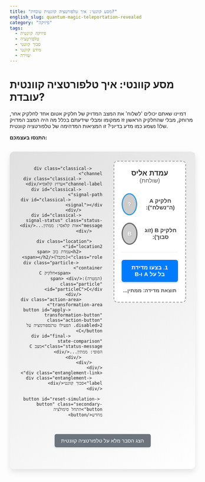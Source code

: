 ```yaml
---
title: "מסע קוונטי: איך טלפורטציה קוונטית עובדת?"
english_slug: quantum-magic-teleportation-revealed
category: "פיזיקה"
tags:
  - פיזיקה קוונטית
  - טלפורטציה
  - סבוך קוונטי
  - מידע קוונטי
  - שזירה
---
```

# מסע קוונטי: איך טלפורטציה קוונטית עובדת?

דמיינו שאתם יכולים 'לשלוח' את המצב המדויק של חלקיק אטום אחד לחלקיק אחר, מרוחק, מבלי שהחלקיק הראשון זז ממקומו ומבלי שידעתם בכלל מה היה המצב המדויק שלו! נשמע כמו מדע בדיוני? זו המציאות המדהימה של טלפורטציה קוונטית.

**התנסו בעצמכם:**

<div id="quantum-teleportation-app">
    <div class="locations-container">
        <div class="location" id="location1">
            <h2>עמדת אליס <span class="role">(שולחת)</span></h2>
            <div class="particle-container">
                <span>חלקיק A (ה"נשלח"):</span> <div class="particle" id="particleA">?</div>
            </div>
             <div class="particle-container">
                <span>חלקיק B (זוג סבוך):</span> <div class="particle" id="particleB">B</div>
            </div>
            <div class="action-area measurement-area">
                <button id="bell-measurement-button" class="action-button">1. בצעו מדידת בל על A ו-B</button>
                <div id="measurement-result" class="status-message">תוצאת מדידה: ממתין...</div>
            </div>
        </div>

        <div class="classical-channel">
            <div class="classical-channel-label">ערוץ קלאסי</div>
            <div id="classical-signal-path">
                <div id="classical-signal"></div>
            </div>
            <div id="classical-signal-status" class="status-message">אות קלאסי: ממתין...</div>
        </div>

        <div class="location" id="location2">
            <h2>עמדת בוב <span class="role">(מקבל)</span></h2>
             <div class="particle-container">
                <span>חלקיק C (המטרה):</span> <div class="particle" id="particleC">C</div>
            </div>
            <div class="action-area transformation-area">
                <button id="apply-transformation-button" class="action-button" disabled>2. הפעילו טרנספורמציה על C</button>
                <div id="final-state-comparison" class="status-message">מצב C הסופי: ממתין...</div>
            </div>
        </div>
    </div>
    <div class="entanglement-link">
        <div class="entanglement-label">סבוך קוונטי</div>
    </div>

     <button id="reset-simulation-button" class="secondary-button">התחל סימולציה מחדש</button>
</div>

<button id="toggle-explanation" class="secondary-button">הצג הסבר מלא על טלפורטציה קוונטית</button>

<div id="explanation" style="display: none;">
    <h2>הסבר: טלפורטציה קוונטית, שלב אחר שלב</h2>
    <p>טלפורטציה קוונטית אינה מעבירה חומר פיזי, אלא את המצב הקוונטי (כלומר, את כל המידע המדויק) של חלקיק אחד (חלקיק A) לחלקיק אחר מרוחק (חלקיק C). המצב הקוונטי יכול להיות ספין "למעלה" או "למטה", או כל סופרפוזיציה מורכבת שלהם.</p>

    <h3>רכיבים חיוניים:</h3>
    <ul>
        <li><b>חלקיק A:</b> החלקיק שמצבו הקוונטי יעבור טלפורטציה. המצב ההתחלתי שלו יכול להיות כל מצב קוונטי אפשרי, והוא *אינו ידוע* למי שמבצע את הטלפורטציה (אליס).</li>
        <li><b>זוג חלקיקים סבוכים (B ו-C):</b> חלקיקים אלו חולקים מצב "שזירה" או "סבוך" (Entanglement). זהו קשר קוונטי חזק במיוחד: מדידה על אחד משפיעה באופן מיידי על מצב האחר, לא משנה מה המרחק. חלקיק B נמצא עם A אצל אליס, וחלקיק C נמצא אצל בוב. הסבוך משמש כ"ערוץ קוונטי" סמוי.</li>
    </ul>

    <h3>התהליך (כמו בסימולציה):</h3>
    <ol>
        <li><b>מדידת בל על A ו-B:</b> אליס מבצעת מדידה מיוחדת על חלקיק A (המצב הלא ידוע) ועל חלקיק B (חלק מהזוג הסבוך). המדידה "אורגת" את המידע ממצב A עם הקשר הסבוך שבין B ל-C. תוצאת המדידה היא קלאסית לחלוטין (אחד מ-4 מצבים אפשריים של הזוג A+B הנקראים "מצבי בל"). שימו לב: המדידה *הורסת* את מצבו הקוונטי המקורי של A.</li>
        <li><b>שליחת מידע קלאסי:</b> אליס משדרת את תוצאת מדידת בל (המידע הקלאסי, 2 ביטים) לבוב, דרך ערוץ תקשורת רגיל (לא קוונטי). זהו השלב שמוגבל למהירות האור. בלי המידע הזה, בוב לא יידע מה לעשות.</li>
        <li><b>ביצוע טרנספורמציה על C:</b> בוב מקבל את תוצאת המדידה הקלאסית. בהתאם לתוצאה (אחד מ-4 סוגי מצבי בל), הוא מפעיל פעולה קוונטית (טרנספורמציה יוניטרית) ספציפית על חלקיק C. הטרנספורמציה המתאימה "משלימה" את ההשפעה של מדידת בל וגורמת למצב הקוונטי של C להיות זהה לחלוטין למצב הקוונטי ההתחלתי של A!</li>
    </ol>

    <h3>נקודות חשובות להבנה:</h3>
    <ul>
        <li><b>מצב A נעלם:</b> טלפורטציה אינה שיבוט! מצבו המקורי של חלקיק A נהרס במדידת בל. אי אפשר ליצור עותק מדויק של מצב קוונטי לא ידוע ("משפט אי-השיבוט"). המצב פשוט *עבר* מ-A ל-C.</li>
        <li><b>אין תקשורת מהירה מאור:</b> למרות שהסבוך יוצר קשר מיידי, העברת המידע הקלאסי הכרחית להשלמת התהליך. מכיוון שהמידע הקלאסי כפוף למהירות האור, לא ניתן להשתמש בטלפורטציה להעברת מידע מהר יותר ממהירות האור.</li>
        <li><b>הסבוך הוא המשאב:</b> מצב הסבוך של B ו-C הוא "הדלק" של הטלפורטציה. ללא זוג סבוך, התהליך לא אפשרי.</li>
    </ul>

    <h3>יישומים עתידיים:</h3>
    <p>טלפורטציה קוונטית היא טכנולוגיה בסיסית שתשמש לבניית "אינטרנט קוונטי", שיחבר מעבדים קוונטיים מרוחקים ויאפשר תקשורת קוונטית מאובטחת ביותר.</p>
</div>

<script>
document.addEventListener('DOMContentLoaded', () => {
    const particleA = document.getElementById('particleA');
    const particleB = document.getElementById('particleB');
    const particleC = document.getElementById('particleC');
    const bellMeasurementButton = document.getElementById('bell-measurement-button');
    const measurementResultDiv = document.getElementById('measurement-result');
    const classicalSignalDiv = document.getElementById('classical-signal');
    const classicalSignalPathDiv = document.getElementById('classical-signal-path');
    const classicalSignalStatusDiv = document.getElementById('classical-signal-status');
    const applyTransformationButton = document.getElementById('apply-transformation-button');
    const finalStateComparisonDiv = document.getElementById('final-state-comparison');
    const toggleExplanationButton = document.getElementById('toggle-explanation');
    const explanationDiv = document.getElementById('explanation');
    const resetButton = document.getElementById('reset-simulation-button');
    const entanglementLink = document.querySelector('.entanglement-link');


    // Mapping of state indices to visual representations (colors)
    // Using more distinct and vibrant colors
    const stateColors = ['#E74C3C', '#3498DB', '#2ECC71', '#F1C40F']; // Red, Blue, Green, Yellowish-Orange
    const stateNames = ['מצב 1 (אדום)', 'מצב 2 (כחול)', 'מצב 3 (ירוק)', 'מצב 4 (צהוב)'];
    const measurementOutcomes = ['תוצאה 00', 'תוצאה 01', 'תוצאה 10', 'תוצאה 11']; // Simplified Bell states

    let initialStateIndexA = -1;
    let measurementOutcomeIndex = -1;
    let simulationStep = 0; // 0: Initial, 1: Bell Measurement Done, 2: Signal Sent, 3: Transformation Done

    function initializeSimulation() {
        simulationStep = 0;

        // Randomly select an initial state for particle A
        initialStateIndexA = Math.floor(Math.random() * stateColors.length);

        // Set initial state of A with animation
        particleA.style.backgroundColor = stateColors[initialStateIndexA];
        particleA.textContent = ''; // Remove initial '?'
        particleA.classList.remove('measured', 'final-state');
        particleA.classList.add('initial-state-pulse'); // Add pulse animation

        // Reset other particles and results
        particleB.style.backgroundColor = '#ccc'; // Represent B neutrally
        particleB.textContent = 'B';
         particleB.classList.remove('measured');

        particleC.style.backgroundColor = '#ccc'; // C starts neutral/unknown relative to A's state
        particleC.textContent = 'C';
        particleC.classList.remove('initial-state-pulse', 'measured', 'final-state'); // Clean classes

        measurementResultDiv.textContent = 'תוצאת מדידה: ממתין...';
        classicalSignalStatusDiv.textContent = 'אות קלאסי: ממתין...';
        finalStateComparisonDiv.textContent = 'מצב C הסופי: ממתין...';
        finalStateComparisonDiv.style.color = '#333'; // Reset color

        // Reset buttons and signal animation
        bellMeasurementButton.disabled = false;
        applyTransformationButton.disabled = true;

        // Reset classical signal animation state
        classicalSignalDiv.style.transition = 'none';
        classicalSignalDiv.style.width = '0';
        classicalSignalDiv.style.opacity = '0';
        // Force reflow to apply width: 0 immediately
        void classicalSignalDiv.offsetWidth;

        // Reset entanglement link animation
        entanglementLink.classList.remove('active');

        // Add subtle animation to particles B and C showing entanglement
        particleB.classList.add('entangled');
        particleC.classList.add('entangled');
        entanglementLink.classList.add('active');
    }

    function performBellMeasurement() {
        if (simulationStep !== 0) return; // Only allow if in initial step
        simulationStep = 1;

        bellMeasurementButton.disabled = true;
        particleA.classList.remove('initial-state-pulse'); // Stop pulse on A
        particleB.classList.remove('entangled'); // Stop entanglement pulse on B

        // Simulate measurement outcome (randomly choose one of the 4 Bell states)
        measurementOutcomeIndex = Math.floor(Math.random() * measurementOutcomes.length);
        measurementResultDiv.textContent = `תוצאת מדידה: ${measurementOutcomes[measurementOutcomeIndex]}`;

        // Visual indication that A's state is measured/destroyed and B is part of measurement
        particleA.style.backgroundColor = '#999'; // Grey out A
        particleA.textContent = 'מצב נהרס';
        particleA.classList.add('measured');

        particleB.style.backgroundColor = '#999'; // Grey out B
        particleB.textContent = 'B'; // Keep B label
        particleB.classList.add('measured');


        // Start classical signal animation after a short delay
        setTimeout(() => {
            simulationStep = 2;
            classicalSignalStatusDiv.textContent = 'אות קלאסי: נשלח...';
            classicalSignalDiv.style.backgroundColor = '#007bff'; // Signal color
            classicalSignalDiv.style.opacity = '1';

            // Set up transition for animation
            const signalDuration = 3000; // 3 seconds
            classicalSignalDiv.style.transition = `width ${signalDuration}ms linear`;
            classicalSignalDiv.style.width = '100%';

            // Wait for the signal animation to complete before enabling next step
            classicalSignalDiv.addEventListener('transitionend', onClassicalSignalComplete, { once: true });
        }, 800); // Delay starting the signal animation
    }

    function onClassicalSignalComplete() {
        classicalSignalStatusDiv.textContent = 'אות קלאסי: התקבל';
        applyTransformationButton.disabled = false;
        simulationStep = 3;
    }

    function applyTransformationOnC() {
         if (simulationStep !== 3) return; // Only allow if signal received
        simulationStep = 4; // Transformation started

        applyTransformationButton.disabled = true;
        particleC.classList.remove('entangled'); // Stop entanglement pulse on C


        // Simulate the transformation effect on C
        // In a real scenario, the transformation applied depends on measurementOutcomeIndex.
        // The magic is that the *correct* transformation always results in C having A's original state.
        // So, for this simulation, we just transition C's state to A's initial state color.

        // Add a temporary class for the transformation animation
        particleC.classList.add('transforming');
        particleC.textContent = 'מעבד...';

        setTimeout(() => {
             particleC.classList.remove('transforming');
             particleC.style.backgroundColor = stateColors[initialStateIndexA];
             particleC.textContent = ''; // Remove 'מעבד...'
             particleC.classList.add('final-state'); // Add final state pulse

             finalStateComparisonDiv.textContent = `🎉 הצלחה! מצב C הסופי זהה למצב A המקורי! (${stateNames[initialStateIndexA]}) 🎉`;
             finalStateComparisonDiv.style.color = '#28a745'; // Highlight success message

             simulationStep = 5; // Simulation finished

             // Add a visual cue or button to restart
             // Auto-restart is off now, user needs to click Reset
        }, 1500); // Simulate transformation time
    }

    function toggleExplanation() {
        if (explanationDiv.style.display === 'none') {
            explanationDiv.style.display = 'block';
            toggleExplanationButton.textContent = 'הסתר הסבר מלא';
        } else {
            explanationDiv.style.display = 'none';
            toggleExplanationButton.textContent = 'הצג הסבר מלא על טלפורטציה קוונטית';
        }
    }

    // Event Listeners
    bellMeasurementButton.addEventListener('click', performBellMeasurement);
    applyTransformationButton.addEventListener('click', applyTransformationOnC);
    toggleExplanationButton.addEventListener('click', toggleExplanation);
    resetButton.addEventListener('click', initializeSimulation);

    // Initialize the simulation when the page loads
    initializeSimulation();
});
</script>

<style>
/* Basic Reset/Setup */
#quantum-teleportation-app {
    font-family: 'Heebo', sans-serif; /* Use Heebo for Hebrew, fallback to sans-serif */
    direction: rtl;
    text-align: right;
    margin-top: 30px;
    padding: 25px;
    border-radius: 12px;
    background: linear-gradient(145deg, #e0e0e0, #ffffff); /* Soft gradient background */
    box-shadow: 0 8px 16px rgba(0, 0, 0, 0.1);
    position: relative;
    overflow: hidden; /* Clean up potential overflow from animations */
}

/* Layout */
.locations-container {
    display: flex;
    justify-content: space-between;
    align-items: flex-start;
    gap: 30px; /* Increased gap */
}

.location {
    flex: 1;
    border: 2px dashed #a0a0a0; /* More prominent dashed border */
    padding: 20px;
    border-radius: 10px;
    background-color: #ffffff;
    min-height: 300px; /* Ensure consistent height */
    display: flex;
    flex-direction: column;
    align-items: center;
    text-align: center; /* Center text within location */
    box-shadow: inset 0 2px 5px rgba(0, 0, 0, 0.05);
}

.location h2 {
    margin-top: 0;
    color: #333;
    font-size: 1.4em;
    margin-bottom: 25px;
    font-weight: 700; /* Bold font */
}

.location .role {
    font-size: 0.8em;
    color: #555;
    font-weight: 400;
}

.particle-container {
    display: flex;
    align-items: center;
    margin-bottom: 20px; /* Increased margin */
    font-weight: bold;
    font-size: 1.1em;
    color: #444;
}

/* Particles */
.particle {
    width: 60px; /* Larger particles */
    height: 60px;
    border-radius: 50%;
    background-color: #ccc; /* Default neutral color */
    margin-right: 15px; /* Space after label */
    display: flex;
    align-items: center;
    justify-content: center;
    color: #fff; /* White text on color */
    font-size: 1em;
    border: 3px solid #666; /* Thicker border */
    box-sizing: border-box;
    transition: background-color 0.5s ease, border-color 0.5s ease, transform 0.3s ease; /* Smooth transitions */
    font-weight: bold;
    text-shadow: 1px 1px 2px rgba(0,0,0,0.2);
}

#particleA {
    border-color: #3498DB; /* Highlight A initially */
}

#particleC {
     border-color: #2ECC71; /* Highlight C as the target */
}

/* Particle Animations */
@keyframes pulse {
    0% { transform: scale(1); opacity: 1; }
    50% { transform: scale(1.05); opacity: 0.9; }
    100% { transform: scale(1); opacity: 1; }
}

.initial-state-pulse {
    animation: pulse 1.5s infinite ease-in-out;
}

.measured {
    opacity: 0.7; /* Dim measured particles */
}

.transforming {
     animation: pulse 0.8s infinite ease-in-out; /* Pulse while transforming */
     background-color: #f39c12 !important; /* Indicate processing */
     color: white;
}

.final-state {
    animation: pulse 1.5s infinite ease-in-out; /* Pulse when final state is set */
     border-color: #28a745; /* Success color border */
}


/* Action Areas (Buttons & Status) */
.action-area {
    margin-top: auto;
    text-align: center;
    width: 100%;
    padding-top: 20px;
    border-top: 1px solid #eee;
    min-height: 80px; /* Reserve space */
    display: flex;
    flex-direction: column;
    justify-content: flex-end; /* Push content to bottom */
    align-items: center;
}

.action-button {
    padding: 12px 20px; /* Larger padding */
    font-size: 1.1em;
    cursor: pointer;
    border: none;
    border-radius: 6px;
    background-color: #007bff;
    color: white;
    transition: background-color 0.3s ease, transform 0.1s ease;
    font-weight: bold;
    box-shadow: 0 2px 5px rgba(0,0,0,0.2);
}

.action-button:hover:not(:disabled) {
    background-color: #0056b3;
    transform: translateY(-2px); /* Subtle lift effect */
}

.action-button:active:not(:disabled) {
    transform: translateY(0); /* Press effect */
}

.action-button:disabled {
    background-color: #cccccc;
    cursor: not-allowed;
    box-shadow: none;
    transform: none;
    opacity: 0.8;
}

.status-message {
    margin-top: 15px; /* Space above status */
    font-weight: bold;
    min-height: 1.4em; /* Reserve space */
    color: #555;
    font-size: 1em;
}

#final-state-comparison {
     color: #28a745; /* Default color for comparison */
     font-size: 1.1em;
}


/* Classical Channel */
.classical-channel {
    flex-grow: 0;
    display: flex;
    flex-direction: column;
    align-items: center;
    justify-content: center;
    width: 150px; /* Wider channel area */
    text-align: center;
    margin-top: 100px; /* Adjust based on particle vertical position */
    position: relative; /* Needed for absolute positioning inside */
}

.classical-channel-label {
    font-size: 0.9em;
    color: #555;
    margin-bottom: 10px;
    font-weight: bold;
}

#classical-signal-path {
    width: 100%;
    height: 6px; /* Thicker path */
    background-color: #ddd; /* Light path background */
    border-radius: 3px;
    overflow: hidden; /* Hide signal overflow */
}

#classical-signal {
    width: 0;
    height: 100%; /* Fill path height */
    background-color: #007bff; /* Blue signal color */
    opacity: 0;
    transition: width 0s linear, opacity 0.5s ease; /* Initial state, opacity transition */
}

#classical-signal-status {
    margin-top: 10px;
    font-size: 0.9em;
    color: #555;
    min-height: 1.2em;
}

/* Entanglement Link */
.entanglement-link {
    position: absolute;
    top: calc(50% + 10px); /* Adjust to be slightly below particle center */
    left: calc(25% - 15px); /* Start near particle B */
    width: 50%; /* Span across the gap */
    height: 0; /* No height, just border */
    border-top: 3px dotted #8a2be2; /* Thicker, colored dotted line */
    z-index: -1; /* Behind particles */
    pointer-events: none; /* Don't block clicks */
    opacity: 0; /* Start hidden */
    transition: opacity 0.8s ease;
}

.entanglement-link.active {
    opacity: 1; /* Fade in when active */
}

.entanglement-label {
    position: absolute;
    top: -25px; /* Position above the link */
    left: 50%;
    transform: translateX(-50%);
    font-size: 0.8em;
    color: #8a2be2; /* Match link color */
    font-weight: bold;
    white-space: nowrap; /* Prevent line break */
}

/* Explanation Toggle Button */
#toggle-explanation, #reset-simulation-button {
    display: block;
    margin: 30px auto 20px auto; /* Center button, space above/below */
    padding: 10px 18px;
    font-size: 1em;
    cursor: pointer;
    border: none;
    border-radius: 5px;
    background-color: #6c757d;
    color: white;
    transition: background-color 0.3s ease;
    box-shadow: 0 2px 5px rgba(0,0,0,0.1);
}

#toggle-explanation:hover:not(:disabled), #reset-simulation-button:hover:not(:disabled) {
    background-color: #5a6268;
}

/* Explanation Section */
#explanation {
    margin-top: 20px;
    padding: 20px;
    border: 1px solid #ddd;
    border-radius: 8px;
    background-color: #f9f9f9;
    line-height: 1.6; /* Improved readability */
    color: #333;
}

#explanation h2, #explanation h3 {
    color: #333;
    margin-top: 20px;
    margin-bottom: 10px;
    font-weight: 700;
}

#explanation h2 {
    font-size: 1.3em;
    border-bottom: 1px solid #eee;
    padding-bottom: 5px;
}

#explanation h3 {
    font-size: 1.1em;
    color: #555;
}

#explanation ul, #explanation ol {
    margin-bottom: 15px;
    padding-right: 20px; /* Add padding for list markers */
}

#explanation li {
    margin-bottom: 8px;
    font-size: 0.95em;
}

/* Font import (Heebo from Google Fonts) */
@import url('https://fonts.googleapis.com/css2?family=Heebo:wght@400;700&display=swap');
</style>
```